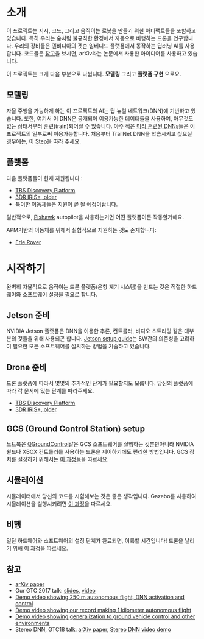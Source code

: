 # 소개

이 프로젝트는 지시, 코드, 그리고 움직이는 로봇을 만들기 위한 아티팩트들을 포함하고 있습니다. 특히 우리는 숲처럼 불규칙한 환경에서 자동으로 비행하는 드론을 연구합니다. 우리의 장비들은 엔비디아의 젯슨 임베디드 플랫폼에서 동작하는 딥러닝 AI를 사용합니다. 코드들은 [참고](#참고)을 보시면, arXiv라는 논문에서 사용한 아이디어를 사용하고 있습니다.

이 프로젝트는 크게 다음 부분으로 나뉩니다. **모델링** 그리고 **플랫폼 구현** 으로요.

## 모델링

자율 주행을 가능하게 하는 이 프로젝트의 AI는 딥 뉴럴 네트워크(DNN)에 기반하고 있습니다. 또한, 여기서 이 DNN은 공개되어 이용가능한 데이터들을 사용하여, 아무것도 없는 상태서부터 훈련(train)되어질 수 있습니다. 아주 적은 [미리 훈련된 DNNs](https://github.com/NVIDIA-Jetson/redtail/tree/master/models/pretrained/)들은 이 프로젝트의 일부로써 이용가능합니다. 처음부터 TrailNet DNN을 학습시키고 싶으실 경우에는, 이 [Step](./Models)을 따라 주세요.

## 플랫폼

다음 플랫폼들이 현재 지원됩니다 :
* [TBS Discovery Platform](./Skypad-TBS-Discovery-Setup)
* [3DR IRIS+, older](./3DR-Iris-Setup)
* 특이한 이동체들은 지원이 곧 될 예정이랍니다.

일반적으로, [Pixhawk](https://pixhawk.org/) autopilot을 사용하는거면 어떤 플랫폼이든 작동할거에요.

APM기반의 이동체를 위해서 실험적으로 지원하는 것도 존재합니다:
* [Erle Rover](./Erle-Rover-Setup)

# 시작하기
완벽히 자율적으로 움직이는 드론 플랫폼(운항 계기 시스템)을 만드는 것은 적절한 하드웨어와 소프트웨어 설정을 필요로 합니다.

## Jetson 준비
NVIDIA Jetson 플랫폼은 DNN을 이용한 추론, 컨트롤러, 비디오 스트리밍 같은 대부분의 것들을 위해 사용되곤 합니다. [Jetson setup guide](./Jetson-Setup)는 SW간의 의존성을 고려하여 필요한 모든 소프트웨어를 설치하는 방법을 기술하고 있습니다.

## Drone 준비
드론 플랫폼에 따라서 몇몇의 추가적인 단계가 필요할지도 모릅니다. 당신의 플랫폼에 따라 각 문서에 있는 단계를 따라주세요.
* [TBS Discovery Platform](./Skypad-TBS-Discovery-Setup)
* [3DR IRIS+, older](./3DR-Iris-Setup)

## GCS (Ground Control Station) setup
노트북은 [QGroundControl](http://qgroundcontrol.com/)같은 GCS 소프트웨어를 실행하는 것뿐만아니라 NVIDIA 쉴드나 XBOX 컨트롤러를 사용하는 드론을 제어하기에도 편리한 방법입니다. GCS 장치를 설정하기 위해서는 [이 과정들](./GCSSetup)을 따르세요.

## 시뮬레이션
시뮬레이터에서 당신의 코드를 시험해보는 것은 좋은 생각입니다. Gazebo를 사용하여 시뮬레이션을 실행시키려면 [이 과정](./testing-in-simulator)을 따르세요.

## 비행
일단 하드웨어와 소프트웨어의 설정 단계가 완료되면, 이륙할 시간입니다! 드론을 날리기 위해 [이 과정](./Launch-Sequence-and-Flying)을 따르세요.

## 참고
* [arXiv paper](https://arxiv.org/abs/1705.02550)
* Our GTC 2017 talk: [slides](http://on-demand.gputechconf.com/gtc/2017/presentation/s7172-nikolai-smolyanskiy-autonomous-drone-navigation-with-deep-learning.pdf), [video](http://on-demand.gputechconf.com/gtc/2017/video/s7172-smolyanskiy-autonomous-drone-navigation-with-deep-learning%20(1).PNG.mp4)
* [Demo video showing 250 m autonomous flight, DNN activation and control](https://www.youtube.com/watch?v=H7Ym3DMSGms)
* [Demo video showing our record making 1 kilometer autonomous flight](https://www.youtube.com/watch?v=USYlt9t0lZY)
* [Demo video showing generalization to ground vehicle control and other environments](https://www.youtube.com/watch?v=ZKF5N8xUxfw)
* Stereo DNN, GTC18 talk: [arXiv paper](https://arxiv.org/abs/1803.09719), [Stereo DNN video demo](https://youtu.be/0FPQdVOYoAU)
